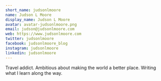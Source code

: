 ```yaml
---
short_name: judsonlmoore
name: Judson L Moore
display_name: Judson L Moore
avatar: avatar-judsonlmoore.png
email: judson@judsonlmoore.com
web: https://www.judsonlmoore.com
twitter: judsonlmoore
facebook: judsonlmoore_blog
instagram: judsonlmoore
linkedin: judsonlmoore
---
```

Travel addict. Ambitious about making the world a better place. Writing what I learn along the way.